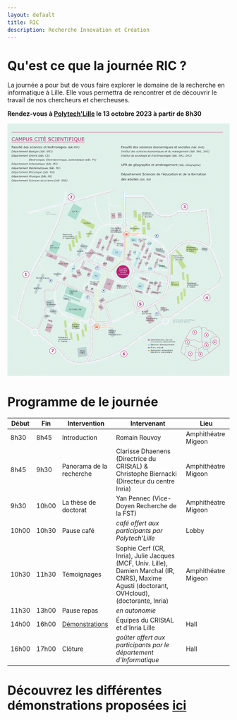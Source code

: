 ```yaml
---
layout: default
title: RIC
description: Recherche Innovation et Création
---
```


#  Qu'est ce que la journée RIC ?

La journée a pour but de vous faire explorer le domaine de la recherche en informatique à Lille.
Elle vous permettra de rencontrer et de découvrir le travail de nos chercheurs et chercheuses.  

**Rendez-vous à [Polytech'Lille](https://www.polytech-lille.fr/) le 13 octobre 2023 à partir de 8h30**

![plan_campus](/doc/img/plan_campus_univ-lille.png)


# Programme de le journée

| Début | Fin   | Intervention             | Intervenant                                                                                                                                     | Lieu                |
|-------|-------|--------------------------|-------------------------------------------------------------------------------------------------------------------------------------------------|---------------------|
| 8h30  | 8h45  | Introduction             | Romain Rouvoy                                                                                                                                   | Amphithéatre Migeon |
| 8h45  | 9h30  | Panorama de la recherche | Clarisse Dhaenens (Directrice du CRIStAL) & Christophe Biernacki (Directeur du centre Inria)                                                    | Amphithéatre Migeon |
| 9h30  | 10h00 | La thèse de doctorat     | Yan Pennec (Vice-Doyen Recherche de la FST)                                                                                                     | Amphithéatre Migeon |
| 10h00 | 10h30 | Pause café               | _café offert aux participants par Polytech'Lille_                                                                                               | Lobby               |
| 10h30 | 11h30 | Témoignages              | Sophie Cerf (CR, Inria), Julie Jacques (MCF, Univ. Lille), Damien Marchal (IR, CNRS), Maxime Agusti (doctorant, OVHcloud),  (doctorante, Inria) | Amphithéatre Migeon |
| 11h30 | 13h00 | Pause repas              | _en autonomie_                                                                                                                                  |                     |
| 14h00 | 16h00 | [Démonstrations](./demo.html)| Équipes du CRIStAL et d'Inria Lille                                                                                                         | Hall                |
| 16h00 | 17h00 | Clôture                  | _goûter offert aux participants par le département d'Informatique_                                                                              | Hall                |


# Découvrez les différentes démonstrations proposées [ici](./demo.html)
